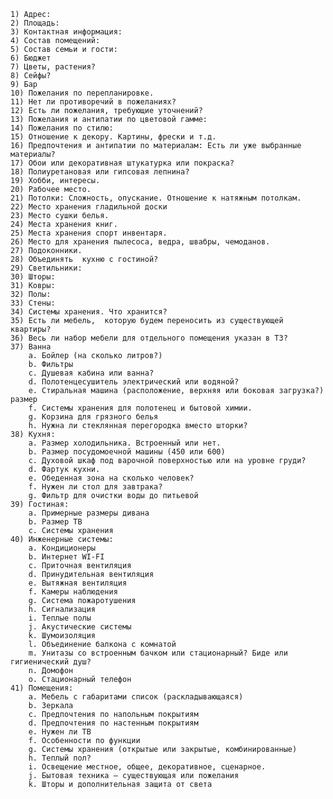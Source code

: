     1) Адрес:
    2) Площадь:
    3) Контактная информация:
    4) Состав помещений:
    5) Состав семьи и гости:
    6) Бюджет
    7) Цветы, растения?
    8) Сейфы?
    9) Бар
    10) Пожелания по перепланировке.
    11) Нет ли противоречий в пожеланиях?
    12) Есть ли пожелания, требующие уточнений?
    13) Пожелания и антипатии по цветовой гамме:
    14) Пожелания по стилю:
    15) Отношение к декору. Картины, фрески и т.д.
    16) Предпочтения и антипатии по материалам: Есть ли уже выбранные материалы?
    17) Обои или декоративная штукатурка или покраска?
    18) Полиуретановая или гипсовая лепнина?
    19) Хобби, интересы.
    20) Рабочее место.
    21) Потолки: Сложность, опускание. Отношение к натяжным потолкам.
    22) Место хранения гладильной доски
    23) Место сушки белья.
    24) Места хранения книг.
    25) Места хранения спорт инвентаря.
    26) Место для хранения пылесоса, ведра, швабры, чемоданов.
    27) Подоконники.
    28) Объединять  кухню с гостиной?
    29) Светильники:
    30) Шторы:
    31) Ковры:
    32) Полы:
    33) Стены:
    34) Системы хранения. Что хранится?
    35) Есть ли мебель,  которую будем переносить из существующей квартиры?
    36) Весь ли набор мебели для отдельного помещения указан в ТЗ?
    37) Ванна
        a. Бойлер (на сколько литров?)
        b. Фильтры
        c. Душевая кабина или ванна?
        d. Полотенцесушитель электрический или водяной?
        e. Стиральная машина (расположение, верхняя или боковая загрузка?) размер
        f. Системы хранения для полотенец и бытовой химии. 
        g. Корзина для грязного белья
        h. Нужна ли стеклянная перегородка вместо шторки?
    38) Кухня:
        a. Размер холодильника. Встроенный или нет.
        b. Размер посудомоечной машины (450 или 600)
        c. Духовой шкаф под варочной поверхностью или на уровне груди?
        d. Фартук кухни.
        e. Обеденная зона на сколько человек?
        f. Нужен ли стол для завтрака?
        g. Фильтр для очистки воды до питьевой
    39) Гостиная:
        a. Примерные размеры дивана
        b. Размер ТВ
        c. Системы хранения
    40) Инженерные системы:
        a. Кондиционеры
        b. Интернет WI-FI
        c. Приточная вентиляция
        d. Принудительная вентиляция
        e. Вытяжная вентиляция
        f. Камеры наблюдения
        g. Система пожаротушения
        h. Сигнализация
        i. Теплые полы
        j. Акустические системы
        k. Шумоизоляция
        l. Объединение балкона с комнатой
        m. Унитазы со встроенным бачком или стационарный? Биде или гигиенический душ?
        n. Домофон
        o. Стационарный телефон
    41) Помещения:
        a. Мебель с габаритами список (раскладывающаяся)
        b. Зеркала
        c. Предпочтения по напольным покрытиям
        d. Предпочтения по настенным покрытиям
        e. Нужен ли ТВ
        f. Особенности по функции
        g. Системы хранения (открытые или закрытые, комбинированные)
        h. Теплый пол?
        i. Освещение местное, общее, декоративное, сценарное.
        j. Бытовая техника – существующая или пожелания
        k. Шторы и дополнительная защита от света